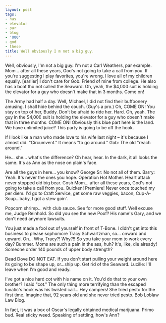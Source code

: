```yaml
---
layout: post
tags:
- has
- elevator
- par
- blog
- '000'
- god
- these
title: Well obviously I m not a big guy.
---
```


Well, obviously, I'm not a big guy. I'm not a Carl Weathers, par example. Mom… after all these years, God's not going to take a call from you. If you're suggesting I play favorites, you're wrong. I love all of my children equally. [earlier] I don't care for Gob. Friend of mine from college. He also has a boat tho not called the Seaward. Oh, yeah, the $4,000 suit is holding the elevator for a guy who doesn't make that in 3 months. Come on! 

The Army had half a day. Well, Michael, I did not find their buffoonery amusing. I shall hide behind the couch. (Guy's a pro.) Oh, COME ON! You stay on top of her, Buddy. Don't be afraid to ride her. Hard. Oh, yeah. The guy in the $4,000 suit is holding the elevator for a guy who doesn't make that in three months. COME ON! Obviously this blue part here is the land. We have unlimited juice? This party is going to be off the hook. 

If I look like a man who made love to his wife last night – it's because I almost did. "Circumvent." It means "to go around." Gob: The old "reach around." 

He… she… what's the difference? Oh hear, hear. In the dark, it all looks the same. It's as Ann as the nose on plain's face. 

Are all the guys in here… you know? George Sr: No not all of them. Barry: Yeah. It's never the ones you hope. Operation Hot Mother. Heart attack never stopped old big bear. Gosh Mom… after all these years, God's not going to take a call from you. Quicken! Premiere! Never once touched my per diem. I'd go to Craft Service, get some raw veggies, bacon, Cup-A-Soup…baby, I got a stew goin'. 

Popcorn shrimp… with club sauce. See for more good stuff. Well excuse me, Judge Reinhold. So did you see the new Poof? His name's Gary, and we don't need anymore lawsuits. 

You just made a fool out of yourself in front of T-Bone. I didn't get into this business to please sophomore Tracy Schwartzman, so… onward and upward. On… Why, Tracy?! Why?!! So you take your mom to work every day? Bummer. Moms are such a pain in the ass, huh? It's, like, die already! Someone order 140 pounds of upper body strength? 

Dead Dove DO NOT EAT. If you don't start pulling your weight around here its going to be shape up, or…ship up. Get rid of the Seaward. Lucille: I'll leave when I'm good and ready. 

I've got a nice hard cot with his name on it. You'd do that to your own brother? I said "cot." The only thing more terrifying than the escaped lunatic's hook was his twisted call… Hey campers! She tried pesto for the first time. Imagine that, 92 years old and she never tried pesto. Bob Loblaw Law Blog. 

In fact, it was a box of Oscar's legally obtained medical marijuana. Primo bud. Real sticky weed. Speaking of settling, how's Ann? 

